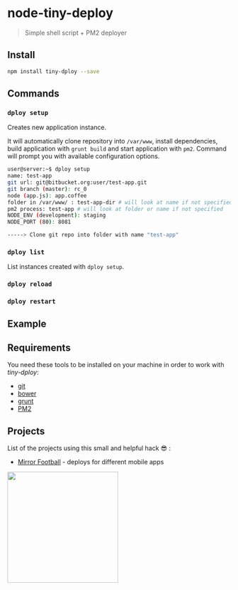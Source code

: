 # node-tiny-deploy

> Simple shell script + PM2 deployer

## Install

```bash
npm install tiny-dploy --save
```

## Commands

### ``dploy setup``

Creates new application instance. 

It will automatically clone repository into `/var/www`, install dependencies, build application with `grunt build` and start application with `pm2`. Command will prompt you with available configuration options.

```bash
user@server:~$ dploy setup
name: test-app
git url: git@bitbucket.org:user/test-app.git
git branch (master): rc_0
node (app.js): app.coffee
folder in /var/www/ : test-app-dir # will look at name if not specified
pm2 process: test-app # will look at folder or name if not specified
NODE_ENV (development): staging
NODE_PORT (80): 8081

-----> Clone git repo into folder with name "test-app"
```

### ``dploy list``

List instances created with `dploy setup`.

### ``dploy reload``

### ``dploy restart``

## Example

## Requirements

You need these tools to be installed on your machine in order to work with _tiny-dploy_:

- [git](http://git-scm.com/downloads)
- [bower](http://bower.io)
- [grunt](http://gruntjs.com/)
- [PM2](https://github.com/Unitech/pm2)

## Projects

List of the projects using this small and helpful hack :sunglasses: :

- [Mirror Football](http://www.mirror.co.uk/sport/football) - deploys for different mobile apps

[<img src="https://dl.dropboxusercontent.com/u/100463011/mirrorfootball.jpg" width="250">](http://m.mirrorfootball.com)

